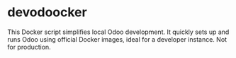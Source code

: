 # devodoocker
This Docker script simplifies local Odoo development. It quickly sets up and runs Odoo using official Docker images, ideal for a developer instance. Not for production.
